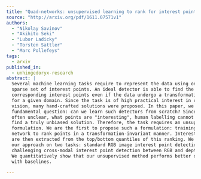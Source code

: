 ```yaml
---
title: "Quad-networks: unsupervised learning to rank for interest point   detection"
source: "http://arxiv.org/pdf/1611.07571v1"
authors:
  - "Nikolay Savinov"
  - "Akihito Seki"
  - "Lubor Ladicky"
  - "Torsten Sattler"
  - "Marc Pollefeys"
tags:
  - arxiv
published_in:
  - unhingedoryx-research
abstract: |
  Several machine learning tasks require to represent the data using only a
  sparse set of interest points. An ideal detector is able to find the
  corresponding interest points even if the data undergo a transformation typical
  for a given domain. Since the task is of high practical interest in computer
  vision, many hand-crafted solutions were proposed. In this paper, we ask a
  fundamental question: can we learn such detectors from scratch? Since it is
  often unclear, what points are "interesting", human labelling cannot be used to
  find a truly unbiased solution. Therefore, the task requires an unsupervised
  formulation. We are the first to propose such a formulation: training a neural
  network to rank points in a transformation-invariant manner. Interest points
  are then extracted from the top/bottom quantiles of this ranking. We validate
  our approach on two tasks: standard RGB image interest point detection and
  challenging cross-modal interest point detection between RGB and depth images.
  We quantitatively show that our unsupervised method performs better or on-par
  with baselines.
  
---
```

